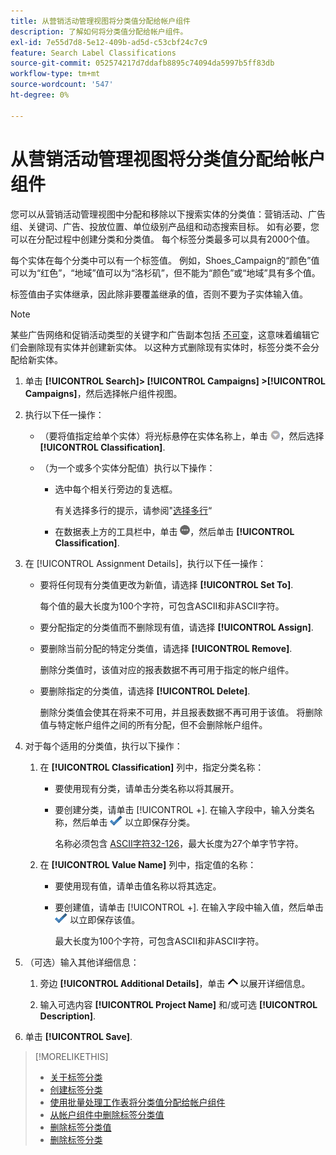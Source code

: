 ```yaml
---
title: 从营销活动管理视图将分类值分配给帐户组件
description: 了解如何将分类值分配给帐户组件。
exl-id: 7e55d7d8-5e12-409b-ad5d-c53cbf24c7c9
feature: Search Label Classifications
source-git-commit: 052574217d7ddafb8895c74094da5997b5ff83db
workflow-type: tm+mt
source-wordcount: '547'
ht-degree: 0%

---
```


# 从营销活动管理视图将分类值分配给帐户组件

您可以从营销活动管理视图中分配和移除以下搜索实体的分类值：营销活动、广告组、关键词、广告、投放位置、单位级别产品组和动态搜索目标。 如有必要，您可以在分配过程中创建分类和分类值。 每个标签分类最多可以具有2000个值。

每个实体在每个分类中可以有一个标签值。 例如，Shoes_Campaign的“颜色”值可以为“红色”，“地域”值可以为“洛杉矶”，但不能为“颜色”或“地域”具有多个值。

标签值由子实体继承，因此除非要覆盖继承的值，否则不要为子实体输入值。

>[!NOTE]
>
>某些广告网络和促销活动类型的关键字和广告副本包括 [不可变](/help/search-social-commerce/campaign-management/faqs-campaigns.md)，这意味着编辑它们会删除现有实体并创建新实体。 以这种方式删除现有实体时，标签分类不会分配给新实体。

1. 单击 **[!UICONTROL Search]> [!UICONTROL Campaigns] >[!UICONTROL Campaigns]**，然后选择帐户组件视图。

1. 执行以下任一操作：

   * （要将值指定给单个实体）将光标悬停在实体名称上，单击 ![菜单按钮](/help/search-social-commerce/assets/arrow-dropdown-menu.png "菜单按钮")，然后选择 **[!UICONTROL Classification]**.

   * （为一个或多个实体分配值）执行以下操作：

      * 选中每个相关行旁边的复选框。

        有关选择多行的提示，请参阅&quot;[选择多行](/help/search-social-commerce/common-tasks/navigation-editing-selection/multiple-rows-select.md)“

      * 在数据表上方的工具栏中，单击 ![更多](/help/search-social-commerce/assets/more.png "更多")，然后单击 **[!UICONTROL Classification]**.

1. 在 [!UICONTROL Assignment Details]，执行以下任一操作：

   * 要将任何现有分类值更改为新值，请选择 **[!UICONTROL Set To]**.

     每个值的最大长度为100个字符，可包含ASCII和非ASCII字符。

   * 要分配指定的分类值而不删除现有值，请选择 **[!UICONTROL Assign]**.

   * 要删除当前分配的特定分类值，请选择 **[!UICONTROL Remove]**.

     删除分类值时，该值对应的报表数据不再可用于指定的帐户组件。

   * 要删除指定的分类值，请选择 **[!UICONTROL Delete]**.

     删除分类值会使其在将来不可用，并且报表数据不再可用于该值。 将删除值与特定帐户组件之间的所有分配，但不会删除帐户组件。

1. 对于每个适用的分类值，执行以下操作：

   1. 在 **[!UICONTROL Classification]** 列中，指定分类名称：

      * 要使用现有分类，请单击分类名称以将其展开。

      * 要创建分类，请单击 [!UICONTROL +]. 在输入字段中，输入分类名称，然后单击 ![保存](/help/search-social-commerce/assets/select.png "保存") 以立即保存分类。

        名称必须包含 [ASCII字符32-126](https://www.asciitable.com/)，最大长度为27个单字节字符。

   1. 在 **[!UICONTROL Value Name]** 列中，指定值的名称：

      * 要使用现有值，请单击值名称以将其选定。

      * 要创建值，请单击 [!UICONTROL +]. 在输入字段中输入值，然后单击 ![保存](/help/search-social-commerce/assets/select.png "保存") 以立即保存该值。

        最大长度为100个字符，可包含ASCII和非ASCII字符。

1. （可选）输入其他详细信息：

   1. 旁边 **[!UICONTROL Additional Details]**，单击 ![打开](/help/search-social-commerce/assets/chevron-up.png "打开") 以展开详细信息。

   1. 输入可选内容 **[!UICONTROL Project Name]** 和/或可选 **[!UICONTROL Description]**.

1. 单击 **[!UICONTROL Save]**.

>[!MORELIKETHIS]
>
>* [关于标签分类](classification-about.md)
>* [创建标签分类](classification-create.md)
>* [使用批量处理工作表将分类值分配给帐户组件](classification-values-assign-bulksheets.md)
>* [从帐户组件中删除标签分类值](classification-values-remove.md)
>* [删除标签分类值](classification-values-delete.md)
>* [删除标签分类](classification-delete.md)
